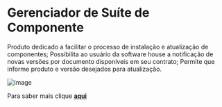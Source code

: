﻿# Gerenciador de Suíte de Componente

Produto dedicado a facilitar o processo de instalação e atualização de componentes; Possibilita ao usuário da software house a notificação de novas versões por documento disponíveis em seu contrato; Permite que informe produto e versão desejados para atualização.

![image](https://github.com/tecnospeed/Suite_Componentes/assets/93938979/486c4fb5-f8ab-4e16-8540-ce7e9d020012)

Para saber mais clique **[aqui](https://atendimento.tecnospeed.com.br/hc/pt-br/sections/15969775987735-Gerenciador-de-Su%C3%ADte-de-Componentes)**


